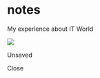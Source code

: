 # notes
My experience about IT World

![](http://asciiflow.com/images/logo-bar.gif)

Unsaved

Close
<!--stackedit_data:
eyJoaXN0b3J5IjpbLTc3ODY3NDU5OSwxMjM4MDU5OTAwXX0=
-->